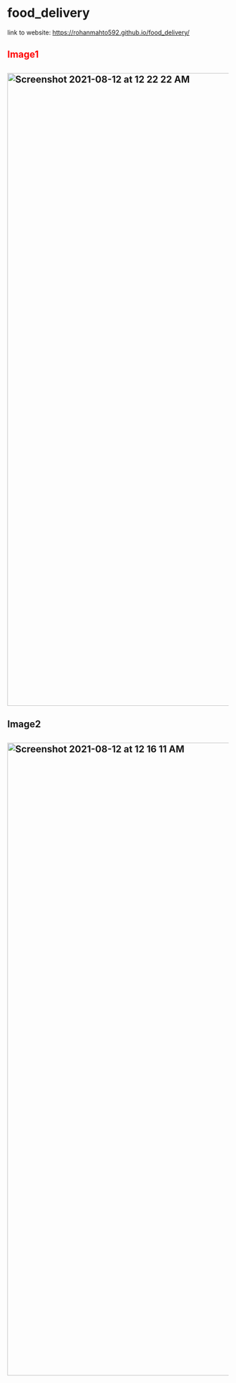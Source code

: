 # food_delivery
link to website:  https://rohanmahto592.github.io/food_delivery/

<h2 style="color:red;">Image1<h2>
  
  <img width="1440" alt="Screenshot 2021-08-12 at 12 22 22 AM" src="https://user-images.githubusercontent.com/68339841/129086462-a391b7f4-3631-4fa4-a9eb-49582fa43323.png"><br>
  
  <h2>Image2<h2>
  <img width="1440" alt="Screenshot 2021-08-12 at 12 16 11 AM" src="https://user-images.githubusercontent.com/68339841/129085806-2eb06a4a-b492-4a7d-a971-56fc898343b5.png">


